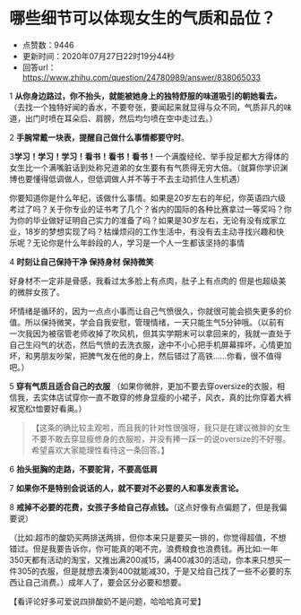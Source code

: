 # 哪些细节可以体现女生的气质和品位？
- 点赞数：9446
- 更新时间：2020年07月27日22时19分44秒
- 回答url：https://www.zhihu.com/question/24780989/answer/838065033
<body>
 <p data-pid="BoGjPqX6">1 <b>从你身边路过，你不抬头，就能被她身上的独特舒服的味道吸引的朝她看去<i>。</i></b>（去找一个独特好闻的香水，不要夸张，要闻起来就显得与众不同，气质非凡的味道，出门时喷在耳朵后、肩膀，然后均匀喷在空中走过去。）</p>
 <p data-pid="LhT2zfsb">2 <b>手腕常戴一块表，提醒自己做什么事情都要守时</b>。</p>
 <p data-pid="ExMN7b4R">3<b>学习！学习！学习！看书！看书！看书！</b>一个满腹经纶、举手投足都大方得体的女生比一个满嘴脏话到处称兄道弟的女生要有有气质得无穷大倍。（就算你学识渊博也要懂得低调做人，但低调做人并不等于不去主动抓住人生机遇）</p>
 <p data-pid="_3pZPYoY">你要知道你是什么年纪，该做什么事情。如果是20岁左右的年纪，你英语四六级考过了吗？关于你专业的证书考了几个？省内的国际的各种比赛拿过一等奖吗？你为你的毕业做好证明自己实力的准备了吗？如果是30岁左右，无论有没有成家立业，18岁的梦想实现了吗？枯燥烦闷的工作生活中，有没有去主动寻找兴趣和快乐呢？无论你是什么年龄段的人，学习是一个人一生都该坚持的事情</p>
 <p data-pid="AbKwUZqS">4 <b>时刻让自己保持干净 保持身材 保持微笑</b></p>
 <p data-pid="kZXBUHos">好身材不一定非是骨感，我看过太多脸上有点肉，肚子上有点肉的 但是也超级美的微胖女孩了。</p>
 <p data-pid="ZLQLnUxN">坏情绪是循环的，因为一点点小事而让自己气愤很久，你就很可能会损失更多的价值。所以保持微笑，学会自我安慰，管理情绪，一天只能生气5分钟哦。（以前有一次我因为被宿管老师收掉了吹风机，但其实学期末可以拿回来的，我就一直处于自己生闷气的状态，然后气愤的去洗衣服，途中不小心把手机屏幕摔坏，心情更加坏，和男朋友吵架，把脾气发在他的身上，然后错过了高铁……你看，很不值得吧。）</p>
 <p data-pid="axygDBv4">5 <b>穿有气质且适合自己的衣服</b> （如果你微胖，更加不要去穿oversize的衣服，相信我，去实体店试穿你一直不敢穿的修身显瘦的小裙子，风衣，真的比你穿着大裤衩宽松t恤要好看奥。）</p>
 <blockquote data-pid="uoEdfBZ9">
  【这条的确比较主观啦，而且我的针对性很强呀，我只是在建议微胖的女生不要不敢去穿显瘦修身的衣服啦，并没有捧一踩一的说oversize的不好喔。希望喜欢大家能理性看待这一条回答。】
 </blockquote>
 <p data-pid="_1mc73Fk">6 <b>抬头挺胸的走路，不要驼背，不要高低肩</b></p>
 <p data-pid="8OebFmDo">7 <b>如果你不是特别会说话的人，就不要对不必要的人和事发表言论。</b></p>
 <p data-pid="bz_lkS9Q">8 <b>戒掉不必要的花费，女孩子多给自己存点钱。</b>（这点好像有点偏题了，但是我偏要说）</p>
 <p data-pid="1V_lYmm6">（比如:超市的酸奶买两排送两排，但你本来只是要买一排的，你觉得超值，不想错过。但是我要告诉你，你可能真的喝不完，浪费粮食也浪费钱。再比如:一年350天都有活动的淘宝，又推出满200减15，满400减30的活动，你本来只想买一件305的衣服，但是就想去凑到400就能减30，于是又给自己找了一些不必要的东西让自己消费。）成年人了，要会区分必要和想要。</p>
 <p data-pid="TVIV8iw2">【看评论好多可爱说四排酸奶不是问题，哈哈哈真可爱】</p>
 <p></p>
</body>